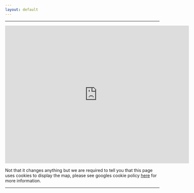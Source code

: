 ```yaml
---
layout: default 
---
```


---
<iframe src="https://www.google.com/maps/embed?pb=!1m18!1m12!1m3!1d2231.9100899113882!2d-4.821544048014752!3d55.98558698052122!2m3!1f0!2f0!3f0!3m2!1i1024!2i768!4f13.1!3m3!1m2!1s0x4889af71c621e9eb%3A0x97f410cf6b1c605f!2sKilcreggan+Garage+%26+MOT+Centre!5e0!3m2!1sen!2suk!4v1521543728646" width="600" height="450" frameborder="0" style="border:0" allowfullscreen></iframe>

Not that it changes anything but we are required to tell you that this page uses cookies to display the map, please see googles cookie policy [here](https://www.google.com/policies/technologies/cookies/) for more information. 

---
